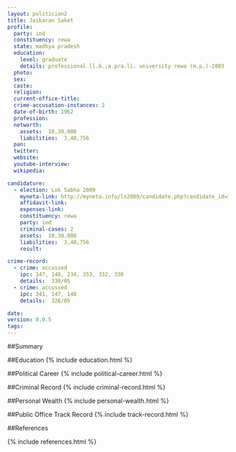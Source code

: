 ```yaml
---
layout: politician2
title: Jaikaran Saket
profile: 
  party: ind
  constituency: rewa
  state: madhya pradesh
  education: 
    level: graduate
    details: professional ll.b.;a.pra.li. university rewa (m.p.)-2003
  photo: 
  sex: 
  caste: 
  religion: 
  current-office-title: 
  crime-accusation-instances: 2
  date-of-birth: 1962
  profession: 
  networth: 
    assets:  10,30,000
    liabilities:  3,40,756
  pan: 
  twitter: 
  website: 
  youtube-interview: 
  wikipedia: 

candidature: 
  - election: Lok Sabha 2009
    myneta-link: http://myneta.info/ls2009/candidate.php?candidate_id=3282
    affidavit-link: 
    expenses-link: 
    constituency: rewa 
    party: ind
    criminal-cases: 2
    assets:  10,30,000
    liabilities:  3,40,756
    result:  

crime-record: 
  - crime: accussed
    ipc: 147, 148, 234, 353, 332, 336
    details:  330/05  
  - crime: accussed
    ipc: 341, 147, 148
    details:  326/05  

date: 
version: 0.0.5
tags: 
---
```

##Summary


##Education
{% include education.html %}


##Political Career
{% include political-career.html %}


##Criminal Record
{% include criminal-record.html %}


##Personal Wealth
{% include personal-wealth.html %}


##Public Office Track Record
{% include track-record.html %}


##References


{% include references.html %}